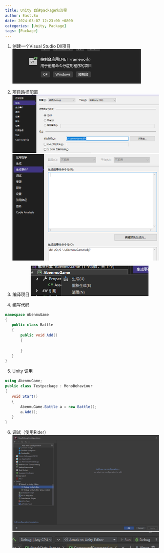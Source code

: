 ```yaml
---
title: Unity 自建package包流程
author: East.Su
date: 2024-03-07 12:23:00 +0800
categories: [Unity, Package]
tags: [Package]
---
```


1. 创建一个Visual Studio Dll项目   
 ![alt text](/assets/package/image.png) 

2. 项目路径配置   
   ![alt text](/assets/package/image-1.png)
   ![alt text](/assets/package/image-2.png)
3. 编译项目
   ![alt text](/assets/package/image-3.png)   

4. 编写代码  
 ```c#
 namespace AbenmuGame
{
    public class Battle
    {
        public void Add()
        {

        }
    }
}
```

5. Unity 调用  
 ```c#
 using AbenmuGame;
public class Testpackage : MonoBehaviour
{
    void Start()
    {
        AbenmuGame.Battle a = new Battle();
        a.Add();
    }
}
```

6. 调试（使用Rider）  
![alt text](/assets/package/image-4.png)
![alt text](/assets/package/image-5.png)
